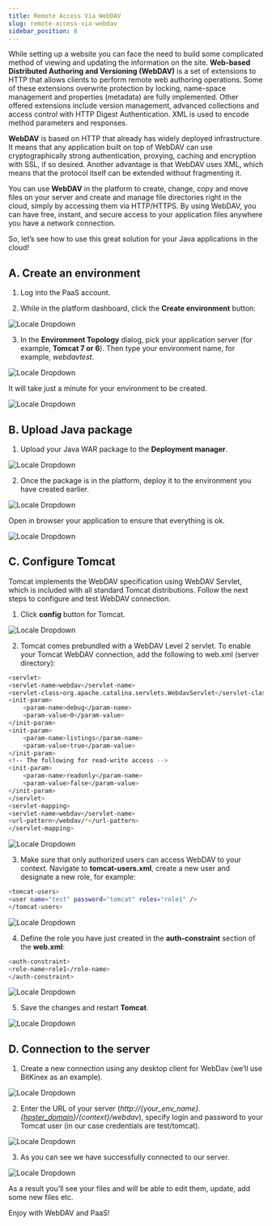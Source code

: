 ```yaml
---
title: Remote Access Via WebDAV
slug: remote-access-via-webdav
sidebar_position: 8
---
```


<!-- ## Remote Access to Your Files via WebDAV -->

While setting up a website you can face the need to build some complicated method of viewing and updating the information on the site. **Web-based Distributed Authoring and Versioning (WebDAV)** is a set of extensions to HTTP that allows clients to perform remote web authoring operations. Some of these extensions overwrite protection by locking, name-space management and properties (metadata) are fully implemented. Other offered extensions include version management, advanced collections and access control with HTTP Digest Authentication. XML is used to encode method parameters and responses.

**WebDAV** is based on HTTP that already has widely deployed infrastructure. It means that any application built on top of WebDAV can use cryptographically strong authentication, proxying, caching and encryption with SSL, if so desired. Another advantage is that WebDAV uses XML, which means that the protocol itself can be extended without fragmenting it.

You can use **WebDAV** in the platform to create, change, copy and move files on your server and create and manage file directories right in the cloud, simply by accessing them via HTTP/HTTPS. By using WebDAV, you can have free, instant, and secure access to your application files anywhere you have a network connection.

So, let’s see how to use this great solution for your Java applications in the cloud!

## A. Create an environment

1. Log into the PaaS account.

2. While in the platform dashboard, click the **Create environment** button:

<div style={{
    display:'flex',
    justifyContent: 'center',
    margin: '0 0 1rem 0'
}}>

![Locale Dropdown](./img/RemoteAccessviaWebDAV/create-environment.png)

</div>

3. In the **Environment Topology** dialog, pick your application server (for example, **Tomcat 7 or 6**). Then type your environment name, for example, _webdavtest_.

<div style={{
    display:'flex',
    justifyContent: 'center',
    margin: '0 0 1rem 0'
}}>

![Locale Dropdown](./img/RemoteAccessviaWebDAV/webdav1.png)

</div>

It will take just a minute for your environment to be created.

<div style={{
    display:'flex',
    justifyContent: 'center',
    margin: '0 0 1rem 0'
}}>

![Locale Dropdown](./img/RemoteAccessviaWebDAV/webdav2.png)

</div>

## B. Upload Java package

1. Upload your Java WAR package to the **Deployment manager**.

<div style={{
    display:'flex',
    justifyContent: 'center',
    margin: '0 0 1rem 0'
}}>

![Locale Dropdown](./img/RemoteAccessviaWebDAV/webdav3.png)

</div>

2. Once the package is in the platform, deploy it to the environment you have created earlier.

<div style={{
    display:'flex',
    justifyContent: 'center',
    margin: '0 0 1rem 0'
}}>

![Locale Dropdown](./img/RemoteAccessviaWebDAV/webdav4.png)

</div>

Open in browser your application to ensure that everything is ok.

<div style={{
    display:'flex',
    justifyContent: 'center',
    margin: '0 0 1rem 0'
}}>

![Locale Dropdown](./img/RemoteAccessviaWebDAV/webdav5.png)

</div>

## C. Configure Tomcat

Tomcat implements the WebDAV specification using WebDAV Servlet, which is included with all standard Tomcat distributions. Follow the next steps to configure and test WebDAV connection.

1. Click **config** button for Tomcat.

<div style={{
    display:'flex',
    justifyContent: 'center',
    margin: '0 0 1rem 0'
}}>

![Locale Dropdown](./img/RemoteAccessviaWebDAV/webdav7.png)

</div>

2. Tomcat comes prebundled with a WebDAV Level 2 servlet. To enable your Tomcat WebDAV connection, add the following to web.xml (server directory):

```bash
<servlet>
<servlet-name>webdav</servlet-name>
<servlet-class>org.apache.catalina.servlets.WebdavServlet</servlet-class>
<init-param>
    <param-name>debug</param-name>
    <param-value>0</param-value>
</init-param>
<init-param>
    <param-name>listings</param-name>
    <param-value>true</param-value>
</init-param>
<!-- The following for read-write access -->
<init-param>
    <param-name>readonly</param-name>
    <param-value>false</param-value>
</init-param>
</servlet>
<servlet-mapping>
<servlet-name>webdav</servlet-name>
<url-pattern>/webdav/*</url-pattern>
</servlet-mapping>
```

<div style={{
    display:'flex',
    justifyContent: 'center',
    margin: '0 0 1rem 0'
}}>

![Locale Dropdown](./img/RemoteAccessviaWebDAV/webdav8.png)

</div>

3. Make sure that only authorized users can access WebDAV to your context. Navigate to **tomcat-users.xml**, create a new user and designate a new role, for example:

```bash
<tomcat-users>
<user name="test" password="tomcat" roles="role1" />
</tomcat-users>
```

<div style={{
    display:'flex',
    justifyContent: 'center',
    margin: '0 0 1rem 0'
}}>

![Locale Dropdown](./img/RemoteAccessviaWebDAV/webdav9.png)

</div>

4. Define the role you have just created in the **auth-constraint** section of the **web.xml**:

```bash
<auth-constraint>
<role-name>role1</role-name>
</auth-constraint>
```

<div style={{
    display:'flex',
    justifyContent: 'center',
    margin: '0 0 1rem 0'
}}>

![Locale Dropdown](./img/RemoteAccessviaWebDAV/webdav10.png)

</div>

5. Save the changes and restart **Tomcat**.

<div style={{
    display:'flex',
    justifyContent: 'center',
    margin: '0 0 1rem 0'
}}>

![Locale Dropdown](./img/RemoteAccessviaWebDAV/webdav11.png)

</div>

## D. Connection to the server

1. Create a new connection using any desktop client for WebDav (we’ll use BitKinex as an example).

<div style={{
    display:'flex',
    justifyContent: 'center',
    margin: '0 0 1rem 0'
}}>

![Locale Dropdown](./img/RemoteAccessviaWebDAV/webdav12.png)

</div>

2. Enter the URL of your server (_http://{your_env_name}.{[hoster_domain](https://cloudmydc.com/)}/{context}/webdav_), specify login and password to your Tomcat user (in our case credentials are test/tomcat).

<div style={{
    display:'flex',
    justifyContent: 'center',
    margin: '0 0 1rem 0'
}}>

![Locale Dropdown](./img/RemoteAccessviaWebDAV/webdav13.png)

</div>

3. As you can see we have successfully connected to our server.

<div style={{
    display:'flex',
    justifyContent: 'center',
    margin: '0 0 1rem 0'
}}>

![Locale Dropdown](./img/RemoteAccessviaWebDAV/webdav14.png)

</div>

As a result you’ll see your files and will be able to edit them, update, add some new files etc.

Enjoy with WebDAV and PaaS!
